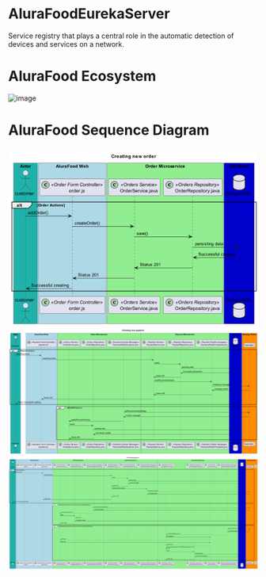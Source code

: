 # AluraFoodEurekaServer

Service registry that plays a central role in the automatic detection of devices and services on a network.

# AluraFood Ecosystem
![image](https://github.com/user-attachments/assets/9e9952f6-368e-400c-970c-42ff6d9462d3)

# AluraFood Sequence Diagram

![image](docs/create-order.png)
![image](docs/create-payment.png)
![image](docs/confirm-payment.png)
